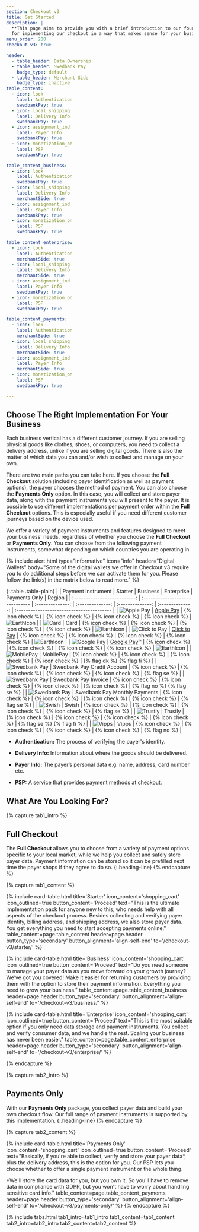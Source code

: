 ```yaml
---
section: Checkout v3
title: Get Started
description: |
  **This page aims to provide you with a brief introduction to our four options
  for implementing our checkout in a way that makes sense for your business.**
menu_order: 200
checkout_v3: true

header:
  - table_header: Data Ownership
  - table_header: Swedbank Pay
    badge_type: default
  - table_header: Merchant Side
    badge_type: inactive
table_content:
  - icon: lock
    label: Authentication
    swedbankPay: true
  - icon: local_shipping
    label: Delivery Info
    swedbankPay: true
  - icon: assignment_ind
    label: Payer Info
    swedbankPay: true
  - icon: monetization_on
    label: PSP
    swedbankPay: true

table_content_business:
  - icon: lock
    label: Authentication
    swedbankPay: true
  - icon: local_shipping
    label: Delivery Info
    merchantSide: true
  - icon: assignment_ind
    label: Payer Info
    swedbankPay: true
  - icon: monetization_on
    label: PSP
    swedbankPay: true

table_content_enterprise:
  - icon: lock
    label: Authentication
    merchantSide: true
  - icon: local_shipping
    label: Delivery Info
    merchantSide: true
  - icon: assignment_ind
    label: Payer Info
    swedbankPay: true
  - icon: monetization_on
    label: PSP
    swedbankPay: true

table_content_payments:
  - icon: lock
    label: Authentication
    merchantSide: true
  - icon: local_shipping
    label: Delivery Info
    merchantSide: true
  - icon: assignment_ind
    label: Payer Info
    merchantSide: true
  - icon: monetization_on
    label: PSP
    swedbankPay: true

---
```


## Choose The Right Implementation For Your Business

Each business vertical has a different customer journey. If you are selling
physical goods like clothes, shoes, or computers, you need to collect a delivery
address, unlike if you are selling digital goods. There is also the matter of
which data you can and/or wish to collect and manage on your own.

There are two main paths you can take here. If you choose the **Full Checkout**
solution (including payer identification as well as payment options), the payer
chooses the method of payment. You can also choose the **Payments Only** option.
In this case, you will collect and store payer data, along with the payment
instruments you will present to the payer. It is possible to use different
implementations per payment order within the **Full Checkout** options.
This is especially useful if you need different customer journeys based on the
device used.

We offer a variety of payment instruments and features designed to meet your
business' needs, regardless of whether you choose the **Full Checkout** or
**Payments Only**. You can choose from the following payment instruments,
somewhat depending on which countries you are operating in.

{% include alert.html type="informative" icon="info" header="Digital Wallets"
body="Some of the digital wallets we offer in Checkout v3 require you to do
additional steps before we can activate them for you. Please follow the link(s)
in the matrix below to read more." %}

{:.table .table-plain}
|        | Payment Instrument |  Starter | Business | Enterprise   |  Payments Only | Region                                    |
| :--------------------------: | :------------------------------ | :--------------: | :--------------: | :--------------: | :--------------: | :---------------------------------------- |
|   ![Apple Pay][apple-pay-logo]   | [Apple Pay][apple-pay]          | {% icon check %} | {% icon check %} | {% icon check %} | {% icon check %} |  ![EarthIcon][earth-icon]             |
|    ![Card][card-icon]    | Card         | {% icon check %} | {% icon check %} | {% icon check %} | {% icon check %} | ![EarthIcon][earth-icon]                  |
|   ![Click to Pay][c2p-logo]   | [Click to Pay][click-to-pay]            | {% icon check %} | {% icon check %} | {% icon check %} | {% icon check %} |  ![EarthIcon][earth-icon]             |
|   ![Google Pay][google-pay-logo]   | [Google Pay][google-pay]&trade;          | {% icon check %} | {% icon check %} | {% icon check %} | {% icon check %} |  ![EarthIcon][earth-icon]             |
| ![MobilePay][mobilepay-logo] | MobilePay       |  {% icon check %} | {% icon check %} | {% icon check %} | {% icon check %} | {% flag dk %} {% flag fi %}               |
| ![Swedbank Pay][swp-logo] | Swedbank Pay Credit Account | {% icon check %} | {% icon check %} | {% icon check %} | {% icon check %} | {% flag se %} |
| ![Swedbank Pay][swp-logo] | Swedbank Pay Invoice | {% icon check %} | {% icon check %} | {% icon check %} | {% icon check %} | {% flag no %} {% flag se %} |
| ![Swedbank Pay][swp-logo] | Swedbank Pay Monthly Payments | {% icon check %} | {% icon check %} | {% icon check %} | {% icon check %} | {% flag se %} |
| ![Swish][swish-logo]     | Swish                 | {% icon check %} | {% icon check %} | {% icon check %} | {% icon check %} | {% flag se %}                             |
|   ![Trustly][trustly-logo]   | Trustly            | {% icon check %} | {% icon check %} | {% icon check %} | {% icon check %} | {% flag se %} {% flag fi %}               |
| ![Vipps][vipps-logo]     | Vipps                | {% icon check %} | {% icon check %} | {% icon check %} | {% icon check %} | {% flag no %}                             |

-   **Authentication:** The process of verifying the payer's identity.

-   **Delivery Info:** Information about where the goods should be delivered.

-   **Payer Info:** The payer’s personal data e.g. name, address, card number
    etc.

-   **PSP:** A service that provides payment methods at checkout.

## What Are You Looking For?

{% capture tab1_intro %}

## Full Checkout

The **Full Checkout** allows you to choose from a variety of payment options
specific to your local market, while we help you collect and safely store payer
data. Payment information can be stored so it can be prefilled next time the
payer shops if they agree to do so.
{:.heading-line}
{% endcapture %}

{% capture tab1_content %}

{% include card-table.html
  title='Starter'
  icon_content='shopping_cart'
  icon_outlined=true
  button_content='Proceed'
  text="This is the ultimate implementation pack for anyone new to this, who
  needs help with all aspects of the checkout process. Besides collecting and
  verifying payer identity, billing address, and shipping address, we also store
  payer data. You get everything you need to start accepting payments online."
  table_content=page.table_content
  header=page.header
  button_type='secondary'
  button_alignment='align-self-end'
  to='/checkout-v3/starter/'
  %}

{% include card-table.html
  title='Business'
  icon_content='shopping_cart'
  icon_outlined=true
  button_content='Proceed'
  text="Do you need someone to manage your payer data as you move forward on
  your growth journey? We’ve got you covered! Make it easier for returning
  customers by providing them with the option to store their payment
  information. Everything you need to grow your business."
  table_content=page.table_content_business
  header=page.header
  button_type='secondary'
  button_alignment='align-self-end'
  to='/checkout-v3/business/'
%}

{% include card-table.html
  title='Enterprise'
  icon_content='shopping_cart'
  icon_outlined=true
  button_content='Proceed'
  text="This is the most suitable option if you only need data storage and
  payment instruments. You collect and verify consumer data, and we handle the
  rest. Scaling your business has never been easier."
  table_content=page.table_content_enterprise header=page.header
  button_type='secondary'
  button_alignment='align-self-end'
  to='/checkout-v3/enterprise/'
%}

{% endcapture %}

{% capture tab2_intro %}

## Payments Only

With our **Payments Only** package, you collect payer data and build your own
checkout flow. Our full range of payment instruments is supported by this
implementation.
{:.heading-line}
{% endcapture %}

{% capture tab2_content %}

{% include card-table.html
  title='Payments Only'
  icon_content='shopping_cart'
  icon_outlined=true
  button_content='Proceed'
  text="Basically, if you're able to collect, verify and store your payer data*,
  plus the delivery address, this is the option for you. Our PSP lets you choose
  whether to offer a single payment instrument or the whole thing.

  *We'll store the card data for you, but you own it. So you'll have to remove
  data in compliance with GDPR, but you won't have to worry about handling
  sensitive card info."
  table_content=page.table_content_payments
  header=page.header
  button_type='secondary'
  button_alignment='align-self-end'
  to='/checkout-v3/payments-only/'
%}
{% endcapture %}

{% include tabs.html
  tab1_intro=tab1_intro
  tab1_content=tab1_content
  tab2_intro=tab2_intro
  tab2_content=tab2_content
  %}

[apple-pay]: /checkout-v3/payment-presentations#apple-pay
[apple-pay-logo]:/assets/img/applepay-logo.svg
[click-to-pay]: /checkout-v3/payment-presentations#click-to-pay
[c2p-logo]:/assets/img/clicktopay-logo.svg
[card-icon]: /assets/img/new-card-icon.svg
[earth-icon]: /assets/img/globe-icon.png
[google-pay]: /checkout-v3/payment-presentations#google-pay
[google-pay-logo]: /assets/img/googlepay-logo.svg
[mobilepay-logo]: /assets/img/icon-mobilepay-simple.svg
[vipps-logo]: /assets/img/icon-vipps-simple.svg
[swp-logo]: /assets/img/swedbank-pay-vertical-black.svg
[swish-logo]: /assets/img/icon-swish-simple.svg
[trustly-logo]: /assets/img/icon-trustly-simple.svg
